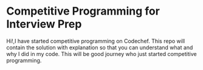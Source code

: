 # Competitive Programming for Interview Prep
Hi!,I have started competitive programming on Codechef. 
This repo will contain the solution with explanation so that you can understand what and why I did in my code. 
This will be good journey who just started competitive programming.
